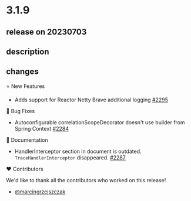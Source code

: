 # 3.1.9

## release on 20230703

## description

## changes

⭐ New Features

* Adds support for Reactor Netty Brave additional logging <a href="https://github.com/spring-cloud/spring-cloud-sleuth/pull/2295" data-hovercard-type="pull_request" data-hovercard-url="/spring-cloud/spring-cloud-sleuth/pull/2295/hovercard">#2295</a>

🐞 Bug Fixes

* Autoconfigurable correlationScopeDecorator doesn't use builder from Spring Context <a href="https://github.com/spring-cloud/spring-cloud-sleuth/issues/2284" data-hovercard-type="issue" data-hovercard-url="/spring-cloud/spring-cloud-sleuth/issues/2284/hovercard">#2284</a>

📔 Documentation

* HandlerInterceptor section in document is outdated. <code>TraceHandlerInterceptor</code> disappeared. <a href="https://github.com/spring-cloud/spring-cloud-sleuth/issues/2287" data-hovercard-type="issue" data-hovercard-url="/spring-cloud/spring-cloud-sleuth/issues/2287/hovercard">#2287</a>

❤️ Contributors

We'd like to thank all the contributors who worked on this release!

* <a href="https://github.com/marcingrzejszczak">@marcingrzejszczak</a>

